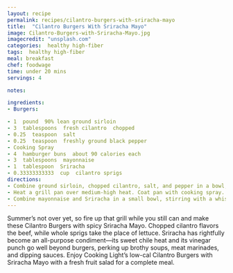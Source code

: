 ```yaml
---
layout: recipe
permalink: recipes/cilantro-burgers-with-sriracha-mayo
title:  "Cilantro Burgers With Sriracha Mayo"
image: Cilantro-Burgers-with-Sriracha-Mayo.jpg
imagecredit: "unsplash.com"
categories:  healthy high-fiber
tags:  healthy high-fiber
meal: breakfast
chef: foodwage
time: under 20 mins
servings: 4

notes:

ingredients:
- Burgers:

- 1  pound  90% lean ground sirloin
- 3  tablespoons  fresh cilantro  chopped
- 0.25  teaspoon  salt
- 0.25  teaspoon  freshly ground black pepper
- Cooking Spray
- 4  hamburger buns  about 90 calories each
- 3  tablespoons  mayonnaise
- 1  tablespoon  Sriracha
- 0.33333333333  cup  cilantro sprigs
directions:
- Combine ground sirloin, chopped cilantro, salt, and pepper in a bowl; mix just until combined. Divide sirloin mixture into 4 equal portions, gently shaping each into a 1/2-inch-thick patty (about 3 1/2 inches in diameter).
- Heat a grill pan over medium-high heat. Coat pan with cooking spray. Add patties to pan; grill 4 minutes. Carefully turn patties; grill 4 minutes or until desired degree of doneness. Remove patties from pan. Add buns, cut sides down, to pan; grill 1 minute or until toasted.
- Combine mayonnaise and Sriracha in a small bowl, stirring with a whisk. Spread 1 tablespoon mayonnaise mixture on bottom half of each bun; top each with 1 patty. Divide cilantro sprigs evenly among servings; top with top halves of buns.
---
```


Summer’s not over yet, so fire up that grill while you still can and make these Cilantro Burgers with spicy Sriracha Mayo. Chopped cilantro flavors the beef, while whole sprigs take the place of lettuce. Sriracha has rightfully become an all-purpose condiment—its sweet chile heat and its vinegar punch go well beyond burgers, perking up brothy soups, meat marinades, and dipping sauces. Enjoy Cooking Light’s low-cal Cilantro Burgers with Sriracha Mayo with a fresh fruit salad for a complete meal.